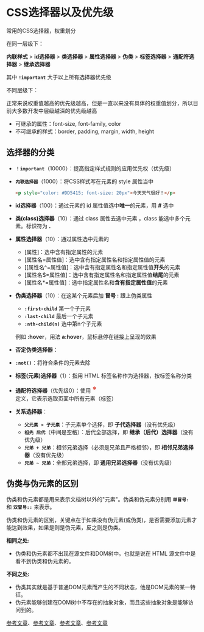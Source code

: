 # CSS选择器以及优先级

常用的CSS选择器，权重划分

在同一层级下：

**内联样式** > **id选择器** > **类选择器** > **属性选择器** > **伪类** > **标签选择器** > **通配符选择器** > **继承选择器**

其中 **`!important`**  大于以上所有选择器优先级

不同层级下：

正常来说权重值越高的优先级越高，但是一直以来没有具体的权重值划分，所以目前大多数开发中层级越深的优先级越高

- 可继承的属性：font-size, font-family, color
- 不可继承的样式：border, padding, margin, width, height

## 选择器的分类

- **`！important`**（10000）：提高指定样式规则的应用优先权（优先级）

- **`内联选择器`**（1000）：将CSS样式写在元素的 style 属性当中

  ```html
  <p style="color: #DD5415; font-size: 20px">今天天气很好！</p>
  ```

- **id选择器**（100）：通过元素的 id 属性值选中**唯一**的元素，用 **#** 选中

- **类(class)选择器**（10）：通过 class 属性去选中元素 ，class 能选中多个元素。标识符为 **.**

- **属性选择器**（10）：通过属性选中元素的

  - [属性]：选中含有指定属性的元素
  - [属性名=属性值]：选中含有指定属性名和指定属性值的元素
  - [[属性名^=属性值]：选中含有指定属性名和指定属性值**开头**的元素
  - [属性名$=属性值]：选中含有指定属性名和指定属性值**结尾**的元素
  - [属性名*=属性值]：选中指定属性名和**含有指定属性值**的元素

- **伪类选择器**（10）：在这某个元素后加 **冒号 :** 跟上伪类属性

  - **`:first-child`** 第一个子元素
  - **`:last-child`** 最后一个子元素
  - **`:nth-child(n)`** 选中第n个子元素

  例如 **:hover**，用法  **a:hover**，鼠标悬停在链接上呈现的效果

- **否定伪类选择器**：

- **`:not()`**：将符合条件的元素去除

- **标签(元素)选择器**（1）：指用 HTML 标签名称作为选择器，按标签名称分类

- **通配符选择器**（优先级0）：使用 <strong style="color:#DD5145;font-size:22px;font-weight:bold">*</strong> 定义，它表示选取页面中所有元素（标签）

- **关系选择器**：

  - **`父元素 > 子元素`**：子元素单个选择，即 **子代选择器**（没有优先级）
  - **`祖先 后代`**（中间是空格）：后代全部选择，即 **继承（后代）选择器**（没有优先级）
  - **`兄弟 + 兄弟`**：相邻兄弟选择（必须是兄弟且严格相邻），即 **相邻兄弟选择器**（没有优先级）
  - **`兄弟 ~ 兄弟`**：全部兄弟选择，即 **通用兄弟选择器**（没有优先级）

## 伪类与伪元素的区别

伪类和伪元素都是用来表示文档树以外的"元素"。伪类和伪元素分别用 **`单冒号: `** 和 **`双冒号::`** 来表示。

伪类和伪元素的区别，关键点在于如果没有伪元素(或伪类)，是否需要添加元素才能达到效果，如果是则是伪元素，反之则是伪类。

**相同之处:**

- 伪类和伪元素都不出现在源文件和DOM树中。也就是说在 HTML 源文件中是看不到伪类和伪元素的。

**不同之处:**

- 伪类其实就是基于普通DOM元素而产生的不同状态，他是DOM元素的某一特征。
- 伪元素能够创建在DOM树中不存在的抽象对象，而且这些抽象对象是能够访问到的。

[参考文章](https://blog.csdn.net/hellow_tommer/article/details/121566718)、[参考文章](https://juejin.cn/post/6844903709772611592)、[参考文章](https://blog.csdn.net/weixin_52682014/article/details/127709889)、[参考文章](https://blog.csdn.net/m0_52083530/article/details/122628780)